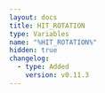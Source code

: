 ```yaml
---
layout: docs
title: HIT_ROTATION
type: Variables
name: "%HIT_ROTATION%"
hidden: true
changelog:
  - type: Added
    version: v0.11.3
---
```

